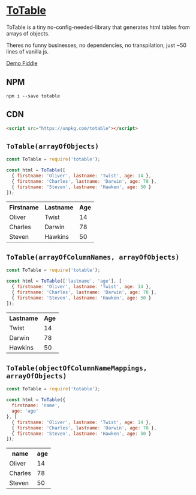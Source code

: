 # [ToTable](https://www.npmjs.com/package/totable)
ToTable is a tiny no-config-needed-library that generates html tables from arrays of objects.

Theres no funny businesses, no dependencies, no transpilation, just ~50 lines of vanilla js.

[Demo Fiddle](https://jsfiddle.net/gh/get/library/pure/Olian04/ToTable/tree/master/demo)

## NPM
```
npm i --save totable
```

## CDN

```html
<script src="https://unpkg.com/totable"></script>
```

## `ToTable(arrayOfObjects)`
```js
const ToTable = require('totable');

const html = ToTable([
  { firstname: 'Oliver', lastname: 'Twist', age: 14 },
  { firstname: 'Charles', lastname: 'Darwin', age: 78 },
  { firstname: 'Steven', lastname: 'Hawken', age: 50 }
]);
```
<table>
  <tr>
    <th>Firstname</th>
    <th>Lastname</th> 
    <th>Age</th>
  </tr>
  <tr>
    <td>Oliver</td>
    <td>Twist</td> 
    <td>14</td>
  </tr>
  <tr>
    <td>Charles</td>
    <td>Darwin</td> 
    <td>78</td>
  </tr>
  <tr>
    <td>Steven</td>
    <td>Hawkins</td> 
    <td>50</td>
  </tr>
</table>

## `ToTable(arrayOfColumnNames, arrayOfObjects)`
```js
const ToTable = require('totable');

const html = ToTable(['lastname', 'age'], [
  { firstname: 'Oliver', lastname: 'Twist', age: 14 },
  { firstname: 'Charles', lastname: 'Darwin', age: 78 },
  { firstname: 'Steven', lastname: 'Hawken', age: 50 }
]);
```
<table>
  <tr>
    <th>Lastname</th> 
    <th>Age</th>
  </tr>
  <tr>
    <td>Twist</td> 
    <td>14</td>
  </tr>
  <tr>
    <td>Darwin</td> 
    <td>78</td>
  </tr>
  <tr>
    <td>Hawkins</td> 
    <td>50</td>
  </tr>
</table>


## `ToTable(objectOfColumnNameMappings, arrayOfObjects)`
```js
const ToTable = require('totable');

const html = ToTable({
  firstname: 'name',
  age: 'age'
}, [
  { firstname: 'Oliver', lastname: 'Twist', age: 14 },
  { firstname: 'Charles', lastname: 'Darwin', age: 78 },
  { firstname: 'Steven', lastname: 'Hawken', age: 50 }
]);
```
<table>
  <tr>
    <th>name</th> 
    <th>age</th>
  </tr>
  <tr>
    <td>Oliver</td>
    <td>14</td>
  </tr>
  <tr>
    <td>Charles</td>
    <td>78</td>
  </tr>
  <tr>
    <td>Steven</td>
    <td>50</td>
  </tr>
</table>
